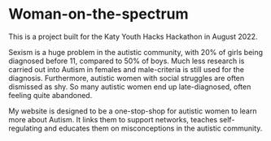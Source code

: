 # Woman-on-the-spectrum

This is a project built for the Katy Youth Hacks Hackathon in August 2022.

Sexism is a huge problem in the autistic community, with 20% of girls being diagnosed before 11, compared to 50% of boys. Much less research is carried out into Autism in females and male-criteria is still used for the diagnosis. Furthermore, autistic women with social struggles are often dismissed as shy. So many autistic women end up late-diagnosed, often feeling quite abandoned.

My website is designed to be a one-stop-shop for autistic women to learn more about Autism.
It links them to support networks, teaches self-regulating and educates them on misconceptions in the autistic community.
